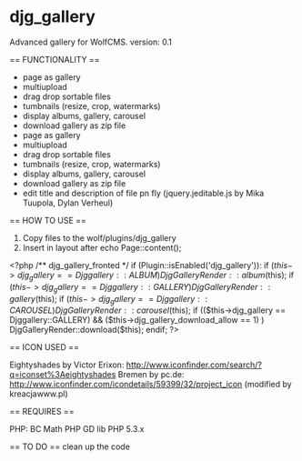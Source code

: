 djg_gallery
===========

Advanced gallery for WolfCMS.
version: 0.1

== FUNCTIONALITY ==

- page as gallery
- multiupload
- drag drop sortable files
- tumbnails (resize, crop, watermarks) 
- display albums, gallery, carousel
- download gallery as zip file
- page as gallery
- multiupload
- drag drop sortable files
- tumbnails (resize, crop, watermarks) 
- display albums, gallery, carousel
- download gallery as zip file
- edit title and description of file pn fly (jquery.jeditable.js by Mika Tuupola, Dylan Verheul)

== HOW TO USE ==

1. Copy files to the wolf/plugins/djg_gallery
2. Insert in layout after echo Page::content();

&lt;?php
/** djg_gallery_fronted */
if (Plugin::isEnabled('djg_gallery')):
if ($this->djg_gallery == Djggallery::ALBUM) DjgGalleryRender::album($this);
if ($this->djg_gallery == Djggallery::GALLERY) DjgGalleryRender::gallery($this);
if ($this->djg_gallery == Djggallery::CAROUSEL) DjgGalleryRender::carousel($this);
if (($this->djg_gallery == Djggallery::GALLERY) && ($this->djg_gallery_download_allow == 1) ) DjgGalleryRender::download($this);
endif;
?&gt;

== ICON USED ==

Eightyshades by Victor Erixon: http://www.iconfinder.com/search/?q=iconset%3Aeightyshades
Bremen by pc.de: http://www.iconfinder.com/icondetails/59399/32/project_icon (modified by kreacjawww.pl)

== REQUIRES ==

PHP: BC Math
PHP GD lib
PHP 5.3.x

== TO DO ==
clean up the code

